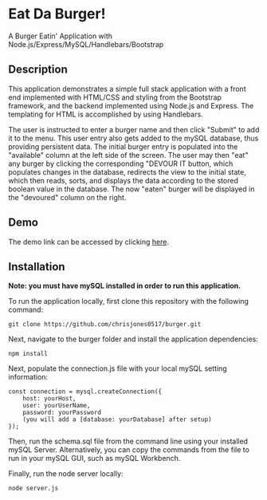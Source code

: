 # Eat Da Burger!
A Burger Eatin' Application with Node.js/Express/MySQL/Handlebars/Bootstrap
## Description
This application demonstrates a simple full stack application with a front end implemented with HTML/CSS and styling from the Bootstrap framework, and the backend implemented using Node.js and Express. The templating for HTML is accomplished by using Handlebars.

The user is instructed to enter a burger name and then click "Submit" to add it to the menu. This user entry also gets added to the mySQL database, thus providing persistent data. The initial burger entry is populated into the "available" column at the left side of the screen. The user may then "eat" any burger by clicking the corresponding "DEVOUR IT button, which populates changes in the database, redirects the view to the initial state, which then reads, sorts, and displays the data according to the stored boolean value in the database. The now "eaten" burger will be displayed in the "devoured" column on the right.
## Demo
The demo link can be accessed by clicking [here](https://chrisjones-eat-da-burger.herokuapp.com/).
## Installation
**Note: you must have mySQL installed in order to run this application.**

To run the application locally, first clone this repository with the following command:
```
git clone https://github.com/chrisjones0517/burger.git
```
Next, navigate to the burger folder and install the application dependencies:
```
npm install
```
Next, populate the connection.js file with your local mySQL setting information:
```
const connection = mysql.createConnection({
    host: yourHost,
    user: yourUserName,
    password: yourPassword
    (you will add a [database: yourDatabase] after setup)
});
```
Then, run the schema.sql file from the command line using your installed mySQL Server. Alternatively, you can copy the commands from the file to run in your mySQL GUI, such as mySQL Workbench.  

Finally, run the node server locally:
```
node server.js
```
